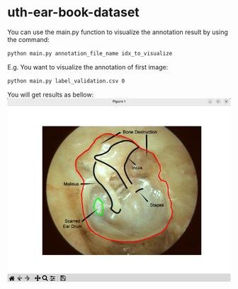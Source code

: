 # uth-ear-book-dataset

You can use the main.py function to visualize the annotation result by using the command:

```bash
python main.py annotation_file_name idx_to_visualize
```
E.g. You want to visualize the annotation of first image:
```bash
python main.py label_validation.csv 0
```
You will get results as bellow:
![Alt text](assests/eg1.png?raw=true "Visualization result")
